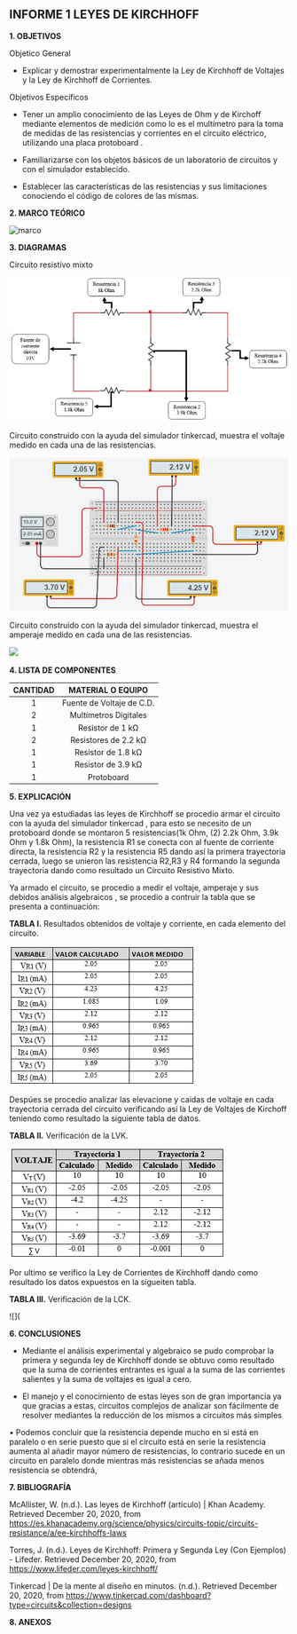 ##  INFORME 1 LEYES DE KIRCHHOFF

**1. OBJETIVOS**

Objetico General

- Explicar y demostrar experimentalmente la Ley de Kirchhoff de Voltajes y la Ley de
Kirchhoff de Corrientes.

Objetivos Específicos

- Tener un amplio conocimiento de las Leyes de Ohm y de Kirchoff mediante elementos de medición como lo es el multímetro para la toma de  medidas  de  las  resistencias y corrientes en el circuito eléctrico, utilizando una placa protoboard .

- Familiarizarse con los objetos básicos de un laboratorio de circuitos y con el simulador establecido.

- Establecer las características de las resistencias y sus limitaciones conociendo el código de colores de las mismas.

**2. MARCO TEÓRICO**

![marco](https://scontent.fuio10-1.fna.fbcdn.net/v/t1.0-9/131634790_3625991074150408_5210374562054114609_n.jpg?_nc_cat=108&ccb=2&_nc_sid=730e14&_nc_eui2=AeEi8HtjhMnY4fBIqhV1L53I74jZqisjoBHviNmqKyOgEccfL6lwJOa77Tss_PdkggzzHUK3keWkc4ryqdAFZTen&_nc_ohc=Bm4TfY9PcRoAX9wPBrm&_nc_ht=scontent.fuio10-1.fna&oh=a5b8615c7ade0dd1de9c9fd5ca81294e&oe=60036196)

**3. DIAGRAMAS**

Circuito resistivo mixto

![](https://github.com/Juan-99/Fundamentos-de-Circuitos-4867-4877/blob/main/img/Diagrama%20del%20circuito.jpg)

Circuito construido con la ayuda del simulador tinkercad, muestra el voltaje medido en cada una de las resistencias.

![](https://github.com/Juan-99/Fundamentos-de-Circuitos-4867-4877/blob/main/img/Circuito%20armado%20con%20tinkercad.jpg)

Circuito construido con la ayuda del simulador tinkercad, muestra el amperaje medido en cada una de las resistencias.

![](https://github.com/Juan-99/Fundamentos-de-Circuitos-4867-4877/blob/main/img/Medici%C3%B3n%20del%20amperaje.jpg)

**4. LISTA DE COMPONENTES**

|**CANTIDAD**|**MATERIAL O EQUIPO**|
|:------:|:-------:|
|1|Fuente de Voltaje de C.D.|
|2|Multímetros Digitales|
|1|Resistor de 1 kΩ|
|2|Resistores de 2.2 kΩ|
|1|Resistor de 1.8 kΩ|
|1|Resistor de 3.9 kΩ|
|1|Protoboard|

**5. EXPLICACIÓN**

Una vez ya estudiadas las leyes de Kirchhoff se procedio armar el circuito con la ayuda del simulador tinkercad , para esto se necesito de un protoboard donde se montaron 5 resistencias(1k Ohm, (2) 2.2k Ohm, 3.9k Ohm y 1.8k Ohm), la resistencia R1 se conecta con al fuente de corriente directa, la resistencia R2 y la resistencia R5 dando así la primera trayectoria cerrada, luego se unieron las resistencia R2,R3 y R4 formando la segunda trayectoria dando como resultado un Circuito Resistivo Mixto.

Ya armado el circuito, se procedio a medir el voltaje, amperaje y sus debidos análisis algebraicos , se procedio a contruir la tabla que se presenta a continuación:

**TABLA I.** Resultados obtenidos de voltaje y corriente, en cada elemento del circuito.

![](https://github.com/Juan-99/Fundamentos-de-Circuitos-4867-4877/blob/main/img/tabla%201.png)

Despúes se procedio analizar las elevacione y caidas de voltaje en cada trayectoria cerrada del circuito verificando así la Ley de Voltajes de Kirchoff teniendo como resultado la siguiente tabla de datos.

**TABLA II.** Verificación de la LVK.

![](https://github.com/Juan-99/Fundamentos-de-Circuitos-4867-4877/blob/main/img/tabla%202.png)

Por ultimo se verifico la Ley de Corrientes de Kirchhoff dando como resultado los datos expuestos en la sigueiten tabla.

**TABLA III.** Verificación de la LCK.

![](

**6. CONCLUSIONES**

- Mediante el análisis experimental y algebraico se pudo comprobar la primera y segunda ley de Kirchhoff donde se obtuvo como resultado que la suma de corrientes entrantes es igual a la suma de las corrientes salientes y la suma de voltajes es igual a cero.

- El manejo y el conocimiento de estas leyes son de gran importancia ya que gracias a estas,  circuitos complejos de analizar son fácilmente de resolver  mediantes la reducción de los mismos a circuitos más simples

•	Podemos concluir que la resistencia depende mucho en si está en paralelo o en serie puesto que si el circuito está en serie la resistencia aumenta al añadir mayor número de resistencias, lo contrario sucede en un circuito en paralelo donde mientras más resistencias se añada menos resistencia se obtendrá,

**7. BIBLIOGRAFÍA**

McAllister, W. (n.d.). Las leyes de Kirchhoff (artículo) | Khan Academy. Retrieved December 20, 2020, from https://es.khanacademy.org/science/physics/circuits-topic/circuits-resistance/a/ee-kirchhoffs-laws

Torres, J. (n.d.). Leyes de Kirchhoff: Primera y Segunda Ley (Con Ejemplos) - Lifeder. Retrieved December 20, 2020, from https://www.lifeder.com/leyes-kirchhoff/

Tinkercad | De la mente al diseño en minutos. (n.d.). Retrieved December 20, 2020, from https://www.tinkercad.com/dashboard?type=circuits&collection=designs

**8. ANEXOS**
